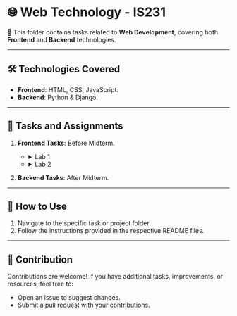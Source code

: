 # 🌐 Web Technology - IS231

📌 This folder contains tasks related to **Web Development**, covering both **Frontend** and **Backend** technologies.

---

## 🛠️ Technologies Covered

- **Frontend**: HTML, CSS, JavaScript.
- **Backend**: Python & Django.

---

## 📝 Tasks and Assignments

1. **Frontend Tasks**: Before Midterm.
   - <details><summary>Lab 1</summary>
      <div align="center">
        <img src="./img/Lab 1/studentLogin.png" width="90%">
        <img src="./img/Lab 1/registration.png" width="90%">
      </div>
   </details>
   
   - <details><summary>Lab 2</summary>
      <div align="center">
        <img src="./img/Lab 2/preview.png" width="90%">
      </div>
   </details>

   

2. **Backend Tasks**: After Midterm.
   

---

## 🚀 How to Use
1. Navigate to the specific task or project folder.
2. Follow the instructions provided in the respective README files.

---

## 🤝 Contribution
Contributions are welcome! If you have additional tasks, improvements, or resources, feel free to:
- Open an issue to suggest changes.
- Submit a pull request with your contributions.